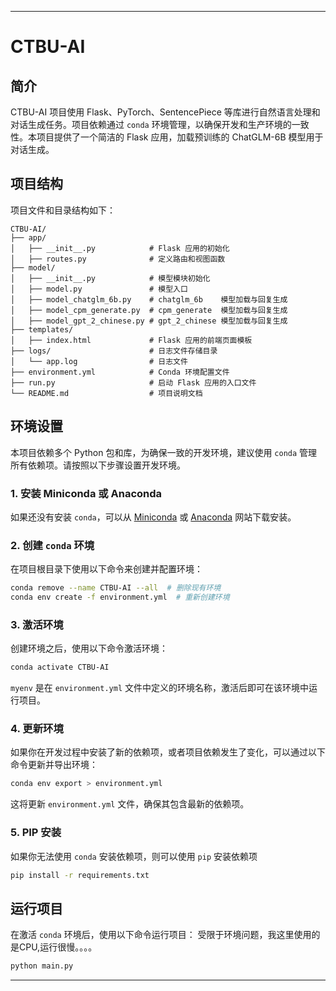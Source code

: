 
---

# CTBU-AI

## 简介

CTBU-AI 项目使用 Flask、PyTorch、SentencePiece 等库进行自然语言处理和对话生成任务。项目依赖通过 `conda` 环境管理，以确保开发和生产环境的一致性。本项目提供了一个简洁的 Flask 应用，加载预训练的 ChatGLM-6B 模型用于对话生成。

## 项目结构

项目文件和目录结构如下：

```
CTBU-AI/
├── app/
│   ├── __init__.py            # Flask 应用的初始化
│   ├── routes.py              # 定义路由和视图函数
├── model/
│   ├── __init__.py            # 模型模块初始化
│   ├── model.py               # 模型入口
│   ├── model_chatglm_6b.py    # chatglm_6b    模型加载与回复生成
│   ├── model_cpm_generate.py  # cpm_generate  模型加载与回复生成
│   ├── model_gpt_2_chinese.py # gpt_2_chinese 模型加载与回复生成
├── templates/
│   ├── index.html             # Flask 应用的前端页面模板
├── logs/                      # 日志文件存储目录
│   └── app.log                # 日志文件
├── environment.yml            # Conda 环境配置文件
├── run.py                     # 启动 Flask 应用的入口文件
└── README.md                  # 项目说明文档
```

## 环境设置

本项目依赖多个 Python 包和库，为确保一致的开发环境，建议使用 `conda` 管理所有依赖项。请按照以下步骤设置开发环境。

### 1. 安装 Miniconda 或 Anaconda

如果还没有安装 `conda`，可以从 [Miniconda](https://docs.conda.io/en/latest/miniconda.html) 或 [Anaconda](https://www.anaconda.com/products/individual) 网站下载安装。

### 2. 创建 `conda` 环境

在项目根目录下使用以下命令来创建并配置环境：

```bash
conda remove --name CTBU-AI --all  # 删除现有环境
conda env create -f environment.yml  # 重新创建环境
```

### 3. 激活环境

创建环境之后，使用以下命令激活环境：

```bash
conda activate CTBU-AI
```

`myenv` 是在 `environment.yml` 文件中定义的环境名称，激活后即可在该环境中运行项目。

### 4. 更新环境

如果你在开发过程中安装了新的依赖项，或者项目依赖发生了变化，可以通过以下命令更新并导出环境：

```bash
conda env export > environment.yml
```

这将更新 `environment.yml` 文件，确保其包含最新的依赖项。

### 5. PIP 安装

如果你无法使用 `conda` 安装依赖项，则可以使用 `pip` 安装依赖项

```bash
pip install -r requirements.txt
```

## 运行项目

在激活 `conda` 环境后，使用以下命令运行项目：
受限于环境问题，我这里使用的是CPU,运行很慢。。。。

```bash
python main.py
```
---